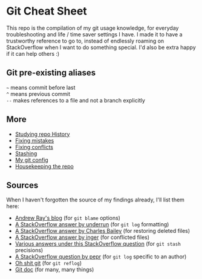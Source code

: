 # Git Cheat Sheet

This repo is the compilation of my git usage knowledge, for everyday troubleshooting and life / time saver settings I have. I made it to have a trustworthy reference to go to, instead of endlessly roaming on StackOverflow when I want to do something special. I'd also be extra happy if it can help others :)

## Git pre-existing aliases
` ~ `  means commit before last  
` ^ ` means previous commit  
` -- ` makes references to a file and not a branch explicitly



## More
* [Studying repo History](studyHistory.md)
* [Fixing mistakes](fixMistakes.md)
* [Fixing conflicts](fixConflicts.md)
* [Stashing](stash.md)
* [My git config](myConfig.md)
* [Housekeeping the repo](housekeeping.md)

## Sources
When I haven't forgotten the source of my findings already, I'll list them here:

* [Andrew Ray's blog](http://blog.andrewray.me/a-better-git-blame/) (for `git blame` options)
* [A StackOverflow answer by underrun](http://stackoverflow.com/a/11884798/6329359) (for `git log` formatting)
* [A StackOverflow answer by Charles Bailey](http://stackoverflow.com/a/1113140/6329359) (for restoring deleted files)
* [A StackOverflow answer by inger](http://stackoverflow.com/a/3125507/6329359) (for conflicted files)
* [Various answers under this StackOverflow question](https://stackoverflow.com/questions/1910082/git-stash-apply-version) (for `git stash` precisions)
* [A StackOverflow question by pepr](https://stackoverflow.com/questions/10349302/how-to-git-log-from-all-branches-for-the-author-at-once) (for `git log` specific to an author)
* [Oh shit git](http://ohshitgit.com/) (for `git reflog`)
* [Git doc](https://git-scm.com/docs) (for many, many things)
